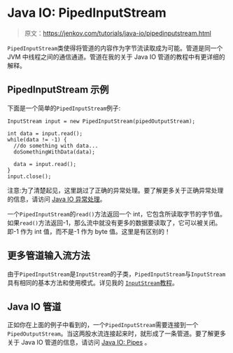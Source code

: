 # Java IO: PipedInputStream

> 原文：<https://jenkov.com/tutorials/java-io/pipedinputstream.html>

`PipedInputStream`类使得将管道的内容作为字节流读取成为可能。管道是同一个 JVM 中线程之间的通信通道。管道在我的关于 Java IO 管道的教程中有更详细的解释。

## PipedInputStream 示例

下面是一个简单的`PipedInputStream`例子:

```
InputStream input = new PipedInputStream(pipedOutputStream);

int data = input.read();
while(data != -1) {
  //do something with data...
  doSomethingWithData(data);

  data = input.read();
}
input.close();

```

注意:为了清楚起见，这里跳过了正确的异常处理。要了解更多关于正确异常处理的信息，请访问 [Java IO 异常处理](io-exception-handling.html)。

一个`PipedInputStream`的`read()`方法返回一个 int，它包含所读取字节的字节值。如果`read()`方法返回-1，那么流中就没有更多的数据要读取了，它可以被关闭。即-1 作为 int 值，而不是-1 作为 byte 值。这里是有区别的！

## 更多管道输入流方法

由于`PipedInputStream`是`InputStream`的子类，`PipedInputStream`与`InputStream`具有相同的基本方法和使用模式。详见我的 [`InputStream`教程](inputstream.html)。

## Java IO 管道

正如你在上面的例子中看到的，一个`PipedInputStream`需要连接到一个`PipedOutputStream`。当这两股水流连接起来时，就形成了一条管道。要了解更多关于 Java IO 管道的信息，请访问 [Java IO: Pipes](pipes.html) 。